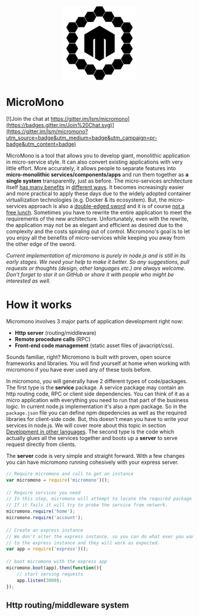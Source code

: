 <p align="center">
  <img src="doc/micromono-logo.png" width="200px"/>
</p>

# MicroMono
[![Join the chat at https://gitter.im/lsm/micromono](https://badges.gitter.im/Join%20Chat.svg)](https://gitter.im/lsm/micromono?utm_source=badge&utm_medium=badge&utm_campaign=pr-badge&utm_content=badge)


MicroMono is a tool that allows you to develop giant, monolithic application in micro-service style.  It can also convert existing applications with very little effort. More accurately, it allows people to separate features into **micro-monolithic services/components/apps** and run them together as **a single system** transparently, just as before.  The micro-services architecture itself [has many benefits](http://eugenedvorkin.com/seven-micro-services-architecture-advantages/) in [different ways](http://damianm.com/articles/human-benefits-of-a-microservice-architecture/).  It becomes increasingly easier and more practical to apply these days due to the widely adopted container virtuallization technologies (e.g. Docker & its ecosystem). But, the micro-services approach is also a [double-edged sword](http://martinfowler.com/articles/microservice-trade-offs.html) and it is of course [not a free lunch](http://highscalability.com/blog/2014/4/8/microservices-not-a-free-lunch.html).  Sometimes you have to rewrite the entire application to meet the requirements of the new architecture.  Unfortunately, even with the rewrite, the application may not be as elegant and efficient as desired due to the complexity and the costs spiraling out of control.  Micromono's goal is to let you enjoy all the benefits of micro-services while keeping you away from the other edge of the sword.

*Current implementation of micromono is purely in node.js and is still in its early stages.  We need your help to make it better.  So any suggestions, pull requests or thoughts (design, other languages etc.) are always welcome.  Don't forget to star it on GitHub or share it with people who might be interested as well.*

# How it works

Micromono involves 3 major parts of application development right now:
- **Http server** (routing/middleware)
- **Remote procedure calls** (RPC)
- **Front-end code management** (static asset files of javacript/css).

Sounds familiar, right? Micromono is built with proven, open source frameworks and libraries.  You will find yourself at home when working with micromono if you have ever used any of these tools before.

In micromono, you will generally have 2 different types of code/packages.
The first type is the **service** package. A service package may contain an http routing code, RPC or client side dependencies. You can think of it as a micro application with everything you need to run that part of the business logic. In current node.js implementation it's also a npm package. So in the `package.json` file you can define npm depedencies as well as the required libraries for client-side code. But, this doesn't mean you have to write your services in node.js. We will cover more about this topic in section [Development in other languages]().
The second type is the code which actually glues all the services together and boots up a **server** to serve request directly from clients.

The **server** code is very simple and straight forward. With a few changes you can have micromono running cohesively with your express server.

```javascript
// Require micromono and call to get an instance
var micromono = require('micromono')();

// Require services you need
// In this step, micromono will attempt to locate the required package on your local machine.
// If it fails it will try to probe the service from network.
micromono.require('home');
micromono.require('account');

// Create an express instance
// We don't alter the express instance, so you can do what ever you want
// to the express instance and they will work as expected.
var app = require('express')();

// boot micromono with the express app
micromono.boot(app).then(function(){
    // start serving requests
    app.listen(3000);
});
```

## Http routing/middleware system
